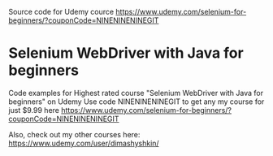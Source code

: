 Source code for Udemy cource https://www.udemy.com/selenium-for-beginners/?couponCode=NINENINENINEGIT

# Selenium WebDriver with Java for beginners

Code examples for Highest rated course "Selenium WebDriver with Java for beginners" on Udemy
Use code NINENINENINEGIT to get any my course for just $9.99 here https://www.udemy.com/selenium-for-beginners/?couponCode=NINENINENINEGIT

Also, check out my other courses here: 
https://www.udemy.com/user/dimashyshkin/
